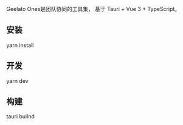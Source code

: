 Geelato Ones是团队协同的工具集，
基于 Tauri + Vue 3 + TypeScript。
## 安装
yarn install
## 开发
yarn dev
## 构建
tauri builnd
